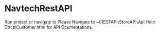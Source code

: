 # NavtechRestAPI
Run project or navigate to Please Navigate to ~\RESTAPI\StoreAPI\Api Help Docs\Customer.html for API Dcumentations.
